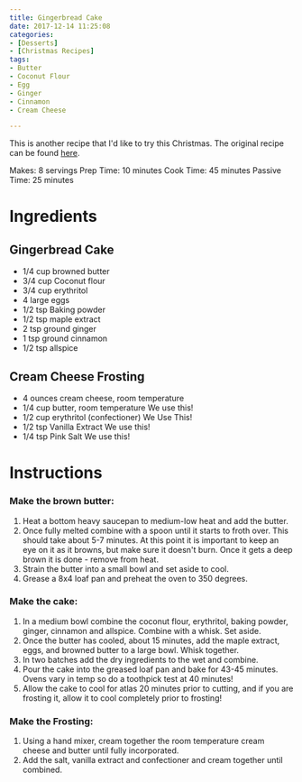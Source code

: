 ```yaml
---
title: Gingerbread Cake
date: 2017-12-14 11:25:08
categories:
- [Desserts]
- [Christmas Recipes]
tags:
- Butter
- Coconut Flour
- Egg
- Ginger
- Cinnamon
- Cream Cheese

---
```


This is another recipe that I'd like to try this Christmas. The original recipe can be found [here](https://www.ketoconnect.net/recipe/keto-gingerbread/). 

<!--more-->

Makes: 8 servings
Prep Time: 10 minutes
Cook Time: 45 minutes
Passive Time: 25 minutes

# Ingredients
## Gingerbread Cake
- 1/4 cup browned butter 
- 3/4 cup Coconut flour 
- 3/4 cup  erythritol 
- 4 large eggs
- 1/2 tsp Baking powder 
- 1/2 tsp maple extract 
- 2 tsp ground ginger 
- 1 tsp ground cinnamon
- 1/2 tsp  allspice

## Cream Cheese Frosting
- 4 ounces cream cheese, room temperature
- 1/4 cup butter, room temperature We use this!
- 1/2 cup erythritol (confectioner) We Use This!
- 1/2 tsp Vanilla Extract We use this!
- 1/4 tsp Pink Salt We use this!

# Instructions
### Make the brown butter: 
1. Heat a bottom heavy saucepan to medium-low heat and add the butter.
2. Once fully melted combine with a spoon until it starts to froth over. This should take about 5-7 minutes. At this point it is important to keep an eye on it as it browns, but make sure it doesn't burn. Once it gets a deep brown it is done - remove from heat.
3. Strain the butter into a small bowl and set aside to cool.
4. Grease a 8x4 loaf pan and preheat the oven to 350 degrees.

### Make the cake: 
1. In a medium bowl combine the coconut flour, erythritol, baking powder, ginger, cinnamon and allspice. Combine with a whisk. Set aside.
2. Once the butter has cooled, about 15 minutes, add the maple extract, eggs, and browned butter to a large bowl. Whisk together.
3. In two batches add the dry ingredients to the wet and combine.
4. Pour the cake into the greased loaf pan and bake for 43-45 minutes. Ovens vary in temp so do a toothpick test at 40 minutes!
5. Allow the cake to cool for atlas 20 minutes prior to cutting, and if you are frosting it, allow it to cool completely prior to frosting!

### Make the Frosting: 
1. Using a hand mixer, cream together the room temperature cream cheese and butter until fully incorporated.
2. Add the salt, vanilla extract and confectioner and cream together until combined.

